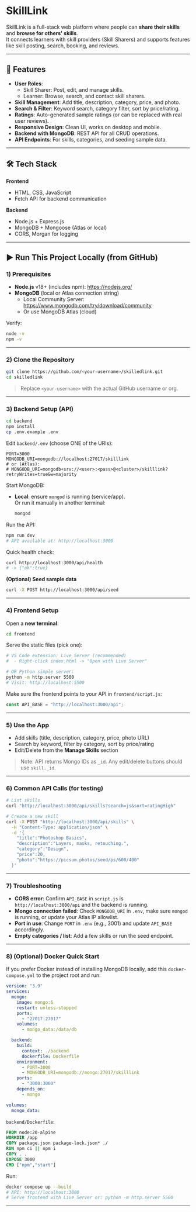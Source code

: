 # SkillLink

SkillLink is a full-stack web platform where people can **share their skills** and **browse for others' skills**.  
It connects learners with skill providers (Skill Sharers) and supports features like skill posting, search, booking, and reviews.

---

## 🚀 Features

- **User Roles**:  
  - Skill Sharer: Post, edit, and manage skills.  
  - Learner: Browse, search, and contact skill sharers.
- **Skill Management**: Add title, description, category, price, and photo.
- **Search & Filter**: Keyword search, category filter, sort by price/rating.
- **Ratings**: Auto-generated sample ratings (or can be replaced with real user reviews).
- **Responsive Design**: Clean UI, works on desktop and mobile.
- **Backend with MongoDB**: REST API for all CRUD operations.
- **API Endpoints**: For skills, categories, and seeding sample data.

---

## 🛠 Tech Stack

**Frontend**
- HTML, CSS, JavaScript
- Fetch API for backend communication

**Backend**
- Node.js + Express.js
- MongoDB + Mongoose (Atlas or local)
- CORS, Morgan for logging

---

## ▶️ Run This Project Locally (from GitHub)

### 1) Prerequisites
- **Node.js** v18+ (includes npm): https://nodejs.org/
- **MongoDB** (local or Atlas connection string)
  - Local Community Server: https://www.mongodb.com/try/download/community
  - Or use MongoDB Atlas (cloud)

Verify:
```bash
node -v
npm -v
```

---

### 2) Clone the Repository
```bash
git clone https://github.com/<your-username>/skilledlink.git
cd skilledlink
```

> Replace `<your-username>` with the actual GitHub username or org.

---

### 3) Backend Setup (API)
```bash
cd backend
npm install
cp .env.example .env
```

Edit `backend/.env` (choose ONE of the URIs):
```env
PORT=3000
MONGODB_URI=mongodb://localhost:27017/skilllink
# or (Atlas):
# MONGODB_URI=mongodb+srv://<user>:<pass>@<cluster>/skilllink?retryWrites=true&w=majority
```

Start MongoDB:
- **Local**: ensure `mongod` is running (service/app).  
  Or run it manually in another terminal:
  ```bash
  mongod
  ```

Run the API:
```bash
npm run dev
# API available at: http://localhost:3000
```

Quick health check:
```bash
curl http://localhost:3000/api/health
# -> {"ok":true}
```

**(Optional) Seed sample data**
```bash
curl -X POST http://localhost:3000/api/seed
```

---

### 4) Frontend Setup
Open a **new terminal**:
```bash
cd frontend
```

Serve the static files (pick one):
```bash
# VS Code extension: Live Server (recommended)
#  - Right-click index.html -> "Open with Live Server"

# OR Python simple server:
python -m http.server 5500
# Visit: http://localhost:5500
```

Make sure the frontend points to your API in `frontend/script.js`:
```js
const API_BASE = "http://localhost:3000/api";
```

---

### 5) Use the App
- Add skills (title, description, category, price, photo URL)
- Search by keyword, filter by category, sort by price/rating
- Edit/Delete from the **Manage Skills** section

> Note: API returns Mongo IDs as `_id`. Any edit/delete buttons should use `skill._id`.

---

### 6) Common API Calls (for testing)
```bash
# List skills
curl "http://localhost:3000/api/skills?search=js&sort=ratingHigh"

# Create a new skill
curl -X POST "http://localhost:3000/api/skills" \
  -H "Content-Type: application/json" \
  -d '{
    "title":"Photoshop Basics",
    "description":"Layers, masks, retouching.",
    "category":"Design",
    "price":20,
    "photo":"https://picsum.photos/seed/ps/600/400"
  }'
```

---

### 7) Troubleshooting
- **CORS error**: Confirm `API_BASE` in `script.js` is `http://localhost:3000/api` and the backend is running.
- **Mongo connection failed**: Check `MONGODB_URI` in `.env`, make sure `mongod` is running, or update your Atlas IP allowlist.
- **Port in use**: Change `PORT` in `.env` (e.g., 3001) and update `API_BASE` accordingly.
- **Empty categories / list**: Add a few skills or run the seed endpoint.

---

### 8) (Optional) Docker Quick Start
If you prefer Docker instead of installing MongoDB locally, add this `docker-compose.yml` to the project root and run:

```yaml
version: "3.9"
services:
  mongo:
    image: mongo:6
    restart: unless-stopped
    ports:
      - "27017:27017"
    volumes:
      - mongo_data:/data/db

  backend:
    build:
      context: ./backend
      dockerfile: Dockerfile
    environment:
      - PORT=3000
      - MONGODB_URI=mongodb://mongo:27017/skilllink
    ports:
      - "3000:3000"
    depends_on:
      - mongo

volumes:
  mongo_data:
```

`backend/Dockerfile`:
```dockerfile
FROM node:20-alpine
WORKDIR /app
COPY package.json package-lock.json* ./
RUN npm ci || npm i
COPY . .
EXPOSE 3000
CMD ["npm","start"]
```

Run:
```bash
docker compose up --build
# API: http://localhost:3000
# Serve frontend with Live Server or: python -m http.server 5500
```

---
